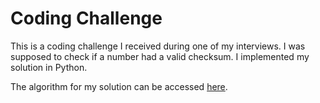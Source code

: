 # Coding Challenge
This is a coding challenge I received during one of my interviews. I was supposed to check if a number had a valid checksum. I implemented my solution in Python.

The algorithm for my solution can be accessed [here].


[here]: https://www.eclaims.com/articles/how-to-calculate-the-npi-check-digit